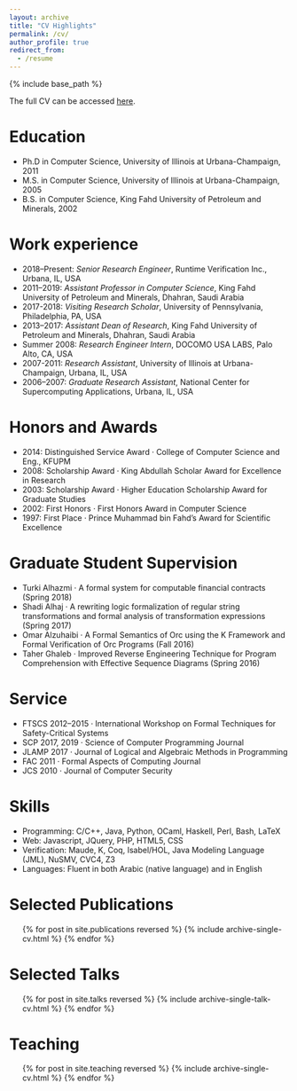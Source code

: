 ```yaml
---
layout: archive
title: "CV Highlights"
permalink: /cv/
author_profile: true
redirect_from:
  - /resume
---
```


{% include base_path %}

  <p><i class="fa fa-address-book"></i> The full CV can be accessed <a href="/files/cv-alturki.pdf">here</a>.</p>

Education
======
* Ph.D in Computer Science, University of Illinois at Urbana-Champaign, 2011
* M.S. in Computer Science, University of Illinois at Urbana-Champaign, 2005
* B.S. in Computer Science, King Fahd University of Petroleum and Minerals, 2002

Work experience
======
* 2018–Present: *Senior Research Engineer*, Runtime Verification Inc., Urbana, IL, USA
* 2011–2019: *Assistant Professor in Computer Science*, King Fahd University of Petroleum and Minerals, Dhahran, Saudi Arabia
* 2017-2018: *Visiting Research Scholar*, University of Pennsylvania, Philadelphia, PA, USA
* 2013–2017: *Assistant Dean of Research*, King Fahd University of Petroleum and Minerals, Dhahran, Saudi Arabia
* Summer 2008: *Research Engineer Intern*, DOCOMO USA LABS, Palo Alto, CA, USA
* 2007-2011: *Research Assistant*, University of Illinois at Urbana-Champaign, Urbana, IL, USA
* 2006–2007: *Graduate Research Assistant*, National Center for Supercomputing Applications, Urbana, IL, USA

Honors and Awards
======
* 2014: Distinguished Service Award · College of Computer Science and Eng., KFUPM
* 2008: Scholarship Award · King Abdullah Scholar Award for Excellence in Research
* 2003: Scholarship Award · Higher Education Scholarship Award for Graduate Studies
* 2002: First Honors · First Honors Award in Computer Science
* 1997: First Place · Prince Muhammad bin Fahd’s Award for Scientific Excellence

Graduate Student Supervision
======
* Turki Alhazmi · A formal system for computable financial contracts (Spring 2018)
* Shadi Alhaj · A rewriting logic formalization of regular string transformations and formal analysis of transformation expressions (Spring 2017)
* Omar Alzuhaibi · A Formal Semantics of Orc using the K Framework and Formal Verification of Orc Programs (Fall 2016)
* Taher Ghaleb · Improved Reverse Engineering Technique for Program Comprehension with Effective Sequence Diagrams (Spring 2016)

Service
======
* FTSCS 2012–2015 · International Workshop on Formal Techniques for Safety-Critical Systems
* SCP 2017, 2019 · Science of Computer Programming Journal
* JLAMP 2017 · Journal of Logical and Algebraic Methods in Programming
* FAC 2011 · Formal Aspects of Computing Journal
* JCS 2010 · Journal of Computer Security

Skills
======
* Programming: C/C++, Java, Python, OCaml, Haskell, Perl, Bash, LaTeX
* Web: Javascript, JQuery, PHP, HTML5, CSS
* Verification: Maude, K, Coq, Isabel/HOL, Java Modeling Language (JML), NuSMV, CVC4, Z3
* Languages: Fluent in both Arabic (native language) and in English

Selected Publications
======
  <ul>{% for post in site.publications reversed %}
    {% include archive-single-cv.html %}
  {% endfor %}</ul>

Selected Talks
======
  <ul>{% for post in site.talks reversed %}
    {% include archive-single-talk-cv.html %}
  {% endfor %}</ul>

Teaching
======
  <ul>{% for post in site.teaching reversed %}
    {% include archive-single-cv.html %}
  {% endfor %}</ul>
